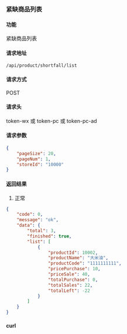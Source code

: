 ### 紧缺商品列表

#### 功能

紧缺商品列表

#### 请求地址

```text
/api/product/shortfall/list
```

#### 请求方式

POST

#### 请求头

token-wx 或 token-pc 或 token-pc-ad

#### 请求参数

```json
{
    "pageSize": 20,
    "pageNum": 1,
    "storeId": "10000"
}
```

#### 返回结果

1. 正常

```json
{
    "code": 0,
    "message": "ok",
    "data": {
        "total": 3,
        "finished": true,
        "list": [
            {
                "productId": 10002,
                "productName": "大米油",
                "productCode": "1111111111",
                "pricePurchase": 10,
                "priceSale": 40,
                "totalPurchase": 0,
                "totalSales": 22,
                "totalLeft": -22
            }
        ]
    }
}
```


#### curl

```text

```